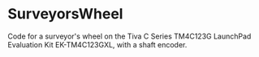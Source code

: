 # SurveyorsWheel
Code for a surveyor's wheel on the Tiva C Series TM4C123G LaunchPad Evaluation Kit EK-TM4C123GXL, with a shaft encoder.
